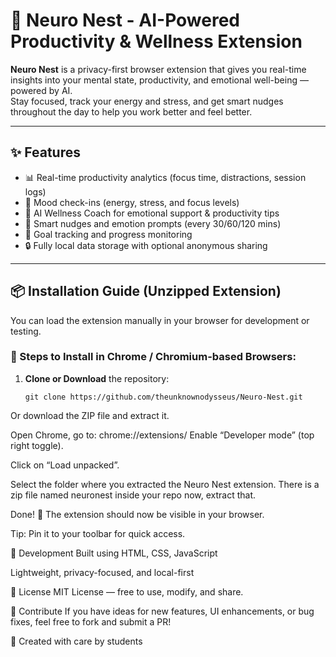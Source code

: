 # 🧠 Neuro Nest - AI-Powered Productivity & Wellness Extension

**Neuro Nest** is a privacy-first browser extension that gives you real-time insights into your mental state, productivity, and emotional well-being — powered by AI.  
Stay focused, track your energy and stress, and get smart nudges throughout the day to help you work better and feel better.

---

## ✨ Features

- 📊 Real-time productivity analytics (focus time, distractions, session logs)
- 💬 Mood check-ins (energy, stress, and focus levels)
- 🧘 AI Wellness Coach for emotional support & productivity tips
- 🔔 Smart nudges and emotion prompts (every 30/60/120 mins)
- 🎯 Goal tracking and progress monitoring
- 🔒 Fully local data storage with optional anonymous sharing

---

## 📦 Installation Guide (Unzipped Extension)

You can load the extension manually in your browser for development or testing.

### 🔧 Steps to Install in Chrome / Chromium-based Browsers:

1. **Clone or Download** the repository:
   ```
   git clone https://github.com/theunknownodysseus/Neuro-Nest.git
Or download the ZIP file and extract it.

Open Chrome, go to:
chrome://extensions/
Enable “Developer mode” (top right toggle).

Click on “Load unpacked”.

Select the folder where you extracted the Neuro Nest extension. There is a zip file named neuronest inside your repo now, extract that.

Done! 🎉 The extension should now be visible in your browser.

Tip: Pin it to your toolbar for quick access.

🚧 Development
Built using HTML, CSS, JavaScript

Lightweight, privacy-focused, and local-first

📄 License
MIT License — free to use, modify, and share.

🙌 Contribute
If you have ideas for new features, UI enhancements, or bug fixes, feel free to fork and submit a PR!

🤍 Created with care by students
